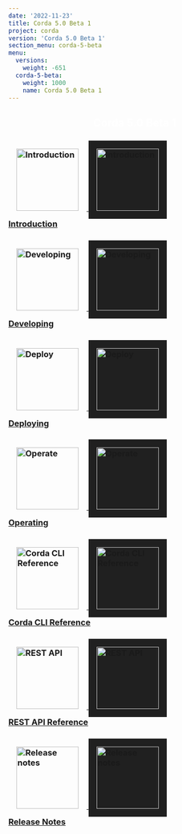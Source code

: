 ```yaml
---
date: '2022-11-23'
title: Corda 5.0 Beta 1
project: corda
version: 'Corda 5.0 Beta 1'
section_menu: corda-5-beta
menu:
  versions:
    weight: -651
  corda-5-beta:
    weight: 1000
    name: Corda 5.0 Beta 1
---
```

<section class="section" style="text-align:center; color:white; background-image:url('5.0-beta/icons/bg-dark.jpg');">
  <h1>
    Corda 5.0 Beta 1
  </h1>
</section>
<section class="section">
  <div class="row row-cols-1 row-cols-md-2 row-cols-xl-3 g-5">
<div class="col">
  <div class="card h-100">
    <div class="card-body">
      <h3 class="card-title">
      <a href="5.0-beta/introduction/introduction.html">
      <img src="5.0-beta/icons/corda.svg" alt="Introduction" style="padding: 1rem; border: 0;" class="light-only" height="124">
      <img src="5.0-beta/icons/corda.svg" alt="Introduction" style="background: #202020; padding: 1rem; border: 0;" class="dark-only" height="124"></br>
      <span>Introduction</span></h3></a>
    </div>
  </div>
</div>
<div class="col">
       <div class="card h-100">
         <div class="card-body">
           <h3 class="card-title">
           <a href="5.0-beta/developing/overview.html">
            <img src="5.0-beta/icons/develop.png" alt="Developing" style="padding: 1rem; border: 0;" class="light-only" height="124">
            <img src="5.0-beta/icons/develop.png" alt="Developing" style="background: #202020; padding: 1rem; border: 0;" class="dark-only" height="124"></br>
             <span>Developing</span></h3></a>
         </div>
       </div>
</div>
<div class="col">
  <div class="card h-100">
    <div class="card-body">
      <h3 class="card-title">
      <a href="5.0-beta/deploying/overview.html">
          <img src="5.0-beta/icons/deploy.png" alt="Deploy" style="padding: 1rem; border: 0;" class="light-only" height="124">
              <img src="5.0-beta/icons/deploy.png" alt="Deploy" style="background: #202020; padding: 1rem; border: 0;" class="dark-only" height="124"></br>
        <span>Deploying</span></h3></a>
    </div>
  </div>
</div>
<div class="col">
  <div class="card h-100">
    <div class="card-body">
      <h3 class="card-title">
      <a href="5.0-beta/operating/overview.html">
          <img src="5.0-beta/icons/operate.png" alt="Operate" style="padding: 1rem; border: 0;" class="light-only" height="124">
          <img src="5.0-beta/icons/operate.png" alt="Operate" style="background: #202020; padding: 1rem; border: 0;" class="dark-only" height="124"></br>
        <span>Operating</span></h3></a>
    </div>
  </div>
</div>
<div class="col">
  <div class="card h-100">
    <div class="card-body">
      <h3 class="card-title">
      <a href="5.0-beta/corda-cli-reference/overview.html">
          <img src="5.0-beta/icons/corda-cli.png" alt="Corda CLI Reference" style="padding: 1rem; border: 0;" class="light-only" height="124">
          <img src="5.0-beta/icons/corda-cli.png" alt="Corda CLI Reference" style="background: #202020; padding: 1rem; border: 0;" class="dark-only" height="124"></br>
        <span>Corda CLI Reference</span></h3></a>
    </div>
  </div>
</div>
<div class="col">
  <div class="card h-100">
    <div class="card-body">
      <h3 class="card-title">
      <a href="../../../../../../en/platform/corda/5.0-beta/rest-api/C5_OpenAPI.html" target="_blank">
          <img src="5.0-beta/icons/API.png" alt="REST API" style="padding: 1rem; border: 0;" class="light-only" height="124">
          <img src="5.0-beta/icons/API.png" alt="REST API" style="background: #202020; padding: 1rem; border: 0;" class="dark-only" height="124"></br>
        <span>REST API Reference</span></h3></a>
    </div>
  </div>
</div>
<!--
<div class="col">
  <div class="card h-100">
    <div class="card-body">
      <h3 class="card-title">
      <a href="5.0-beta/use-cases/overview.html">
      <img src="5.0-beta/icons/use-cases.png" alt="Release notes" style="padding: 1rem; border: 0;" class="light-only" height="124">
      <img src="5.0-beta/icons/use-cases.png" alt="Release notes" style="background: #202020; padding: 1rem; border: 0;" class="dark-only" height="124"></br>
        <span>Use Cases</span></h3></a>
    </div>
  </div>
</div>
-->
<div class="col">
  <div class="card h-100">
    <div class="card-body">
      <h3 class="card-title">
      <a href="5.0-beta/release-notes/release-notes-c5.html">
      <img src="5.0-beta/icons/release-notes.png" alt="Release notes" style="padding: 1rem; border: 0;" class="light-only" height="124">
      <img src="5.0-beta/icons/release-notes.png" alt="Release notes" style="background: #202020; padding: 1rem; border: 0;" class="dark-only" height="124"></br>
              <span>Release Notes</span></h3></a>
    </div>
  </div>
</div>
</section>
